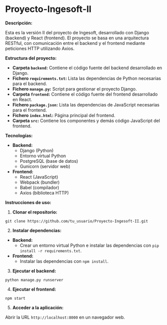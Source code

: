 # Proyecto-Ingesoft-II

**Descripción:**

Esta es la versión II del proyecto de Ingesoft, desarrollado con Django (backend) y React (frontend). El proyecto se basa en una arquitectura RESTful, con comunicación entre el backend y el frontend mediante peticiones HTTP utilizando Axios.

**Estructura del proyecto:**

* **Carpeta `backend`:** Contiene el código fuente del backend desarrollado en Django.
* **Fichero `requirements.txt`:** Lista las dependencias de Python necesarias para el backend.
* **Fichero `manage.py`:** Script para gestionar el proyecto Django.
* **Carpeta `frontend`:** Contiene el código fuente del frontend desarrollado en React.
* **Fichero `package.json`:** Lista las dependencias de JavaScript necesarias para el frontend.
* **Fichero `index.html`:** Página principal del frontend.
* **Carpeta `src`:** Contiene los componentes y demás código JavaScript del frontend.

**Tecnologías:**

* **Backend:**
    * Django (Python)
    * Entorno virtual Python
    * PostgreSQL (base de datos)
    * Gunicorn (servidor web)
* **Frontend:**
    * React (JavaScript)
    * Webpack (bundler)
    * Babel (compilador)
    * Axios (biblioteca HTTP)

**Instrucciones de uso:**

1. **Clonar el repositorio:**

```
git clone https://github.com/tu_usuario/Proyecto-Ingesoft-II.git
```

2. **Instalar dependencias:**

* **Backend:**
    * Crear un entorno virtual Python e instalar las dependencias con `pip install -r requirements.txt`.
* **Frontend:**
    * Instalar las dependencias con `npm install`.

3. **Ejecutar el backend:**

```
python manage.py runserver
```

4. **Ejecutar el frontend:**

```
npm start
```

5. **Acceder a la aplicación:**

Abrir la URL `http://localhost:8000` en un navegador web.

